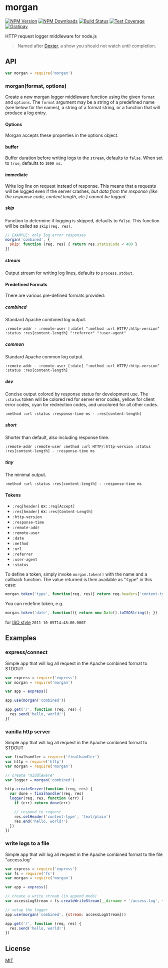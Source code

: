 # morgan

[![NPM Version][npm-image]][npm-url]
[![NPM Downloads][downloads-image]][downloads-url]
[![Build Status][travis-image]][travis-url]
[![Test Coverage][coveralls-image]][coveralls-url]
[![Gratipay][gratipay-image]][gratipay-url]

HTTP request logger middleware for node.js

> Named after [Dexter](http://en.wikipedia.org/wiki/Dexter_Morgan), a show you should not watch until completion.

## API

```js
var morgan = require('morgan')
```

### morgan(format, options)

Create a new morgan logger middleware function using the given `format` and `options`.
The `format` argument may be a string of a predefined name (see below for the names),
a string of a format string, or a function that will produce a log entry.

#### Options

Morgan accepts these properties in the options object.

#### buffer

Buffer duration before writing logs to the `stream`, defaults to `false`. When
set to `true`, defaults to `1000 ms`.

#### immediate

Write log line on request instead of response. This means that a requests will
be logged even if the server crashes, _but data from the response (like the
response code, content length, etc.) cannot be logged_.

##### skip

Function to determine if logging is skipped, defaults to `false`. This function
will be called as `skip(req, res)`.

```js
// EXAMPLE: only log error responses
morgan('combined', {
  skip: function (req, res) { return res.statusCode < 400 }
})
```

##### stream

Output stream for writing log lines, defaults to `process.stdout`.

#### Predefined Formats

There are various pre-defined formats provided:

##### combined

Standard Apache combined log output.

```
:remote-addr - :remote-user [:date] ":method :url HTTP/:http-version" :status :res[content-length] ":referrer" ":user-agent"
```

##### common

Standard Apache common log output.

```
:remote-addr - :remote-user [:date] ":method :url HTTP/:http-version" :status :res[content-length]
```

##### dev

Concise output colored by response status for development use. The `:status`
token will be colored red for server error codes, yellow for client error
codes, cyan for redirection codes, and uncolored for all other codes.

```
:method :url :status :response-time ms - :res[content-length]
```

##### short

Shorter than default, also including response time.

```
:remote-addr :remote-user :method :url HTTP/:http-version :status :res[content-length] - :response-time ms
```

##### tiny

The minimal output.

```
:method :url :status :res[content-length] - :response-time ms
```

#### Tokens

- `:req[header]` ex: `:req[Accept]`
- `:res[header]` ex: `:res[Content-Length]`
- `:http-version`
- `:response-time`
- `:remote-addr`
- `:remote-user`
- `:date`
- `:method`
- `:url`
- `:referrer`
- `:user-agent`
- `:status`

To define a token, simply invoke `morgan.token()` with the name and a callback function. The value returned is then available as ":type" in this case:
```js
morgan.token('type', function(req, res){ return req.headers['content-type']; })
```

You can redefine token, e.g.
```js
morgan.token('date', function(){ return new Date().toISOString(); })
```
for [ISO style](https://developer.mozilla.org/en-US/docs/Web/JavaScript/Reference/Global_Objects/Date/toISOString) `2011-10-05T14:48:00.000Z`

## Examples

### express/connect

Simple app that will log all request in the Apache combined format to STDOUT

```js
var express = require('express')
var morgan = require('morgan')

var app = express()

app.use(morgan('combined'))

app.get('/', function (req, res) {
  res.send('hello, world!')
})
```

### vanilla http server

Simple app that will log all request in the Apache combined format to STDOUT

```js
var finalhandler = require('finalhandler')
var http = require('http')
var morgan = require('morgan')

// create "middleware"
var logger = morgan('combined')

http.createServer(function (req, res) {
  var done = finalhandler(req, res)
  logger(req, res, function (err) {
    if (err) return done(err)

    // respond to request
    res.setHeader('content-type', 'text/plain')
    res.end('hello, world!')
  })
})
```

### write logs to a file

Simple app that will log all request in the Apache combined format to the file "access.log"

```js
var express = require('express')
var fs = require('fs')
var morgan = require('morgan')

var app = express()

// create a write stream (in append mode)
var accessLogStream = fs.createWriteStream(__dirname + '/access.log', {flags: 'a'})

// setup the logger
app.use(morgan('combined', {stream: accessLogStream}))

app.get('/', function (req, res) {
  res.send('hello, world!')
})
```

## License

[MIT](LICENSE)

[npm-image]: https://img.shields.io/npm/v/morgan.svg?style=flat
[npm-url]: https://npmjs.org/package/morgan
[travis-image]: https://img.shields.io/travis/expressjs/morgan.svg?style=flat
[travis-url]: https://travis-ci.org/expressjs/morgan
[coveralls-image]: https://img.shields.io/coveralls/expressjs/morgan.svg?style=flat
[coveralls-url]: https://coveralls.io/r/expressjs/morgan?branch=master
[downloads-image]: https://img.shields.io/npm/dm/morgan.svg?style=flat
[downloads-url]: https://npmjs.org/package/morgan
[gratipay-image]: https://img.shields.io/gratipay/dougwilson.svg?style=flat
[gratipay-url]: https://www.gratipay.com/dougwilson/
